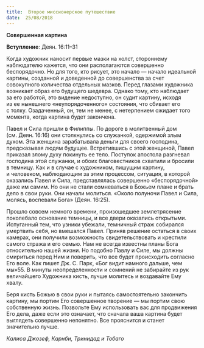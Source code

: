 ```yaml
---
title:  Второе миссионерское путешествие
date:  25/08/2018
---
```


**Совершенная картина**

**Вступление**: Деян. 16:11–31

Когда художник наносит первые мазки на холст, стороннему наблюдателю кажется, что они располагаются совершенно беспорядочно. Но для того, кто рисует, это начало — начало идеальной картины, созданной и доведенной до совершенства за счет совокупного количества отдельных мазков. Перед глазами художника возникает образ его будущего шедевра. Однако тому, кто наблюдает за его работой, это видение недоступно, он судит картину, исходя из ее нынешнего «неупорядоченного» состояния, что сбивает его с толку. Озадаченный, он, тем не менее, с нетерпением ожидает того момента, когда картина будет закончена.

Павел и Сила пришли в Филиппы. По дороге в молитвенный дом (см. Деян. 16:16) они столкнулись со служанкой, одержимой злым духом. Эта женщина зарабатывала деньги для своего господина, предсказывая людям будущее. Встретившись с этой женщиной, Павел приказал злому духу покинуть ее тело. Поступок апостола разгневал господина этой служанки, и обоих благовестников схватили и бросили в темницу. Как и в случае с художником, пишущим картину, и человеком, наблюдающим за этим процессом, ситуация, в которой оказались Павел и Сила, представлялась совершенно «беспорядочной» даже им самим. Но они не стали сомневаться в Божьем плане и брать дело в свои руки. Они начали молиться. «Около полуночи Павел и Сила, молясь, воспевали Бога» (Деян. 16:25).

Прошло совсем немного времени, произошедшее землетрясение поколебало основание темницы, и все двери оказались открытыми. Испуганный тем, что узники убежали, темничный страж собирался умертвить себя, но вмешался Павел. Приняв решение остаться в своих камерах, они получили возможность свидетельствовать и крестили самого стража и его семью. Нам не всегда известны планы Бога относительно нашей жизни. Но подобно Павлу и Силе, мы должны смириться перед Ним и поверить, что все будет происходить согласно Его воле. Как пишет Дж. С. Парк, «Бог видит намного дальше, чем мы»55. В минуты неопределенности и сомнений не забирайте из рук величайшего Художника кисть, лучше молитесь и воздавайте Ему хвалу.

Беря кисть Божью в свои руки и пытаясь самостоятельно закончить картину, мы портим Его совершенное творение — мы портим свою собственную жизнь. Позвольте Ему использовать вас для продвижения Его дела, даже если это означает, что сначала ваша картина будет выглядеть совершенно непонятно. Все прояснится и станет значительно лучше.

_Калиса Джозеф, Карнби, Тринидад и Тобаго_